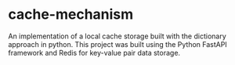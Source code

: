 # cache-mechanism
An implementation of a local cache storage built with the dictionary approach in python. This project was built using the Python FastAPI framework and Redis for key-value pair data storage.
